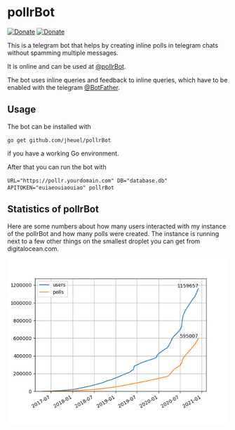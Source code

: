 # pollrBot
[![Donate](https://camo.githubusercontent.com/11b2f47d7b4af17ef3a803f57c37de3ac82ac039/68747470733a2f2f696d672e736869656c64732e696f2f62616467652f70617970616c2d646f6e6174652d79656c6c6f772e737667)](https://www.paypal.com/cgi-bin/webscr?cmd=_s-xclick&hosted_button_id=Q43CKDHGRVSML)
[![Donate](https://camo.githubusercontent.com/c19db43a081a84a33e1bec7e4d454f801b6e2628/68747470733a2f2f696d672e736869656c64732e696f2f62616467652f626974636f696e2d646f6e6174652d79656c6c6f772e737667)](https://commerce.coinbase.com/checkout/6bf4d01e-c638-41d9-9ac2-4a2aaf1beba9)

This is a telegram bot that helps by creating inline polls in telegram chats
without spamming multiple messages.

It is online and can be used at [@pollrBot](https://telegram.me/pollrBot).

The bot uses inline queries and feedback to inline queries, which have to be
enabled with the telegram [@BotFather](https://telegram.me/BotFather).

## Usage
The bot can be installed with
```
go get github.com/jheuel/pollrBot
```
if you have a working Go environment.


After that you can run the bot with
```
URL="https://pollr.yourdomain.com" DB="database.db" APITOKEN="euiaeouiaouiao" pollrBot
```

## Statistics of pollrBot
Here are some numbers about how many users interacted with my instance of the
pollrBot and how many polls were created. The instance is running next to a few
other things on the smallest droplet you can get from digitalocean.com.

![Graph of number of users and polls vs time](stats.png)
